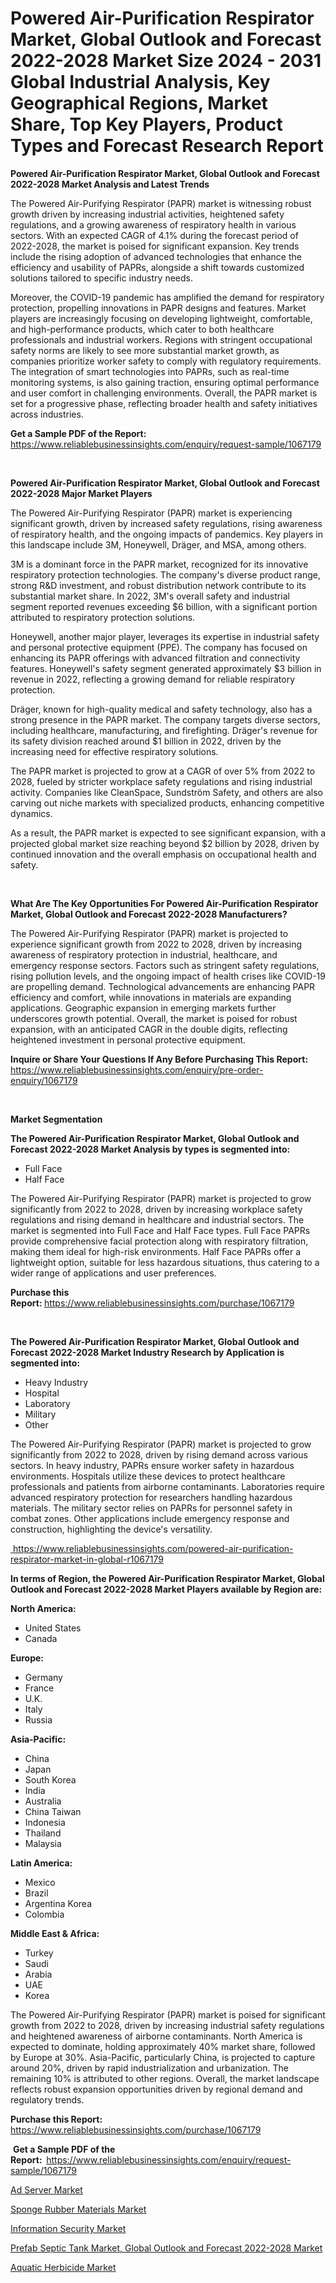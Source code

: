 <p><h1>Powered Air-Purification Respirator Market, Global Outlook and Forecast 2022-2028 Market Size 2024 - 2031 Global Industrial Analysis, Key Geographical Regions, Market Share, Top Key Players, Product Types and Forecast Research Report</h1></p><p><strong>Powered Air-Purification Respirator Market, Global Outlook and Forecast 2022-2028 Market Analysis and Latest Trends</strong></p>
<p><p>The Powered Air-Purifying Respirator (PAPR) market is witnessing robust growth driven by increasing industrial activities, heightened safety regulations, and a growing awareness of respiratory health in various sectors. With an expected CAGR of 4.1% during the forecast period of 2022-2028, the market is poised for significant expansion. Key trends include the rising adoption of advanced technologies that enhance the efficiency and usability of PAPRs, alongside a shift towards customized solutions tailored to specific industry needs.</p><p>Moreover, the COVID-19 pandemic has amplified the demand for respiratory protection, propelling innovations in PAPR designs and features. Market players are increasingly focusing on developing lightweight, comfortable, and high-performance products, which cater to both healthcare professionals and industrial workers. Regions with stringent occupational safety norms are likely to see more substantial market growth, as companies prioritize worker safety to comply with regulatory requirements. The integration of smart technologies into PAPRs, such as real-time monitoring systems, is also gaining traction, ensuring optimal performance and user comfort in challenging environments. Overall, the PAPR market is set for a progressive phase, reflecting broader health and safety initiatives across industries.</p></p>
<p><strong>Get a Sample PDF of the Report:&nbsp;</strong> <a href="https://www.reliablebusinessinsights.com/enquiry/request-sample/1067179">https://www.reliablebusinessinsights.com/enquiry/request-sample/1067179</a></p>
<p>&nbsp;</p>
<p><strong>Powered Air-Purification Respirator Market, Global Outlook and Forecast 2022-2028 Major Market Players</strong></p>
<p><p>The Powered Air-Purifying Respirator (PAPR) market is experiencing significant growth, driven by increased safety regulations, rising awareness of respiratory health, and the ongoing impacts of pandemics. Key players in this landscape include 3M, Honeywell, Dräger, and MSA, among others.</p><p>3M is a dominant force in the PAPR market, recognized for its innovative respiratory protection technologies. The company's diverse product range, strong R&D investment, and robust distribution network contribute to its substantial market share. In 2022, 3M's overall safety and industrial segment reported revenues exceeding $6 billion, with a significant portion attributed to respiratory protection solutions.</p><p>Honeywell, another major player, leverages its expertise in industrial safety and personal protective equipment (PPE). The company has focused on enhancing its PAPR offerings with advanced filtration and connectivity features. Honeywell's safety segment generated approximately $3 billion in revenue in 2022, reflecting a growing demand for reliable respiratory protection.</p><p>Dräger, known for high-quality medical and safety technology, also has a strong presence in the PAPR market. The company targets diverse sectors, including healthcare, manufacturing, and firefighting. Dräger's revenue for its safety division reached around $1 billion in 2022, driven by the increasing need for effective respiratory solutions.</p><p>The PAPR market is projected to grow at a CAGR of over 5% from 2022 to 2028, fueled by stricter workplace safety regulations and rising industrial activity. Companies like CleanSpace, Sundström Safety, and others are also carving out niche markets with specialized products, enhancing competitive dynamics. </p><p>As a result, the PAPR market is expected to see significant expansion, with a projected global market size reaching beyond $2 billion by 2028, driven by continued innovation and the overall emphasis on occupational health and safety.</p></p>
<p>&nbsp;</p>
<p><strong>What Are The Key Opportunities For Powered Air-Purification Respirator Market, Global Outlook and Forecast 2022-2028 Manufacturers?</strong></p>
<p><p>The Powered Air-Purifying Respirator (PAPR) market is projected to experience significant growth from 2022 to 2028, driven by increasing awareness of respiratory protection in industrial, healthcare, and emergency response sectors. Factors such as stringent safety regulations, rising pollution levels, and the ongoing impact of health crises like COVID-19 are propelling demand. Technological advancements are enhancing PAPR efficiency and comfort, while innovations in materials are expanding applications. Geographic expansion in emerging markets further underscores growth potential. Overall, the market is poised for robust expansion, with an anticipated CAGR in the double digits, reflecting heightened investment in personal protective equipment.</p></p>
<p><strong>Inquire or Share Your Questions If Any Before Purchasing This Report:</strong> <a href="https://www.reliablebusinessinsights.com/enquiry/pre-order-enquiry/1067179">https://www.reliablebusinessinsights.com/enquiry/pre-order-enquiry/1067179</a></p>
<p>&nbsp;</p>
<p><strong>Market Segmentation</strong></p>
<p><strong>The Powered Air-Purification Respirator Market, Global Outlook and Forecast 2022-2028 Market Analysis by types is segmented into:</strong></p>
<p><ul><li>Full Face</li><li>Half Face</li></ul></p>
<p><p>The Powered Air-Purifying Respirator (PAPR) market is projected to grow significantly from 2022 to 2028, driven by increasing workplace safety regulations and rising demand in healthcare and industrial sectors. The market is segmented into Full Face and Half Face types. Full Face PAPRs provide comprehensive facial protection along with respiratory filtration, making them ideal for high-risk environments. Half Face PAPRs offer a lightweight option, suitable for less hazardous situations, thus catering to a wider range of applications and user preferences.</p></p>
<p><strong>Purchase this Report:&nbsp;</strong><a href="https://www.reliablebusinessinsights.com/purchase/1067179">https://www.reliablebusinessinsights.com/purchase/1067179</a></p>
<p>&nbsp;</p>
<p><strong>The Powered Air-Purification Respirator Market, Global Outlook and Forecast 2022-2028 Market Industry Research by Application is segmented into:</strong></p>
<p><ul><li>Heavy Industry</li><li>Hospital</li><li>Laboratory</li><li>Military</li><li>Other</li></ul></p>
<p><p>The Powered Air-Purifying Respirator (PAPR) market is projected to grow significantly from 2022 to 2028, driven by rising demand across various sectors. In heavy industry, PAPRs ensure worker safety in hazardous environments. Hospitals utilize these devices to protect healthcare professionals and patients from airborne contaminants. Laboratories require advanced respiratory protection for researchers handling hazardous materials. The military sector relies on PAPRs for personnel safety in combat zones. Other applications include emergency response and construction, highlighting the device's versatility.</p></p>
<p><a href="https://www.reliablebusinessinsights.com/powered-air-purification-respirator-market-in-global-r1067179">&nbsp;https://www.reliablebusinessinsights.com/powered-air-purification-respirator-market-in-global-r1067179</a></p>
<p><strong>In terms of Region, the Powered Air-Purification Respirator Market, Global Outlook and Forecast 2022-2028 Market Players available by Region are:</strong></p>
<p>
    <p> <strong> North America: </strong>
        <ul>
            <li>United States</li>
            <li>Canada</li>
        </ul>
        </p> 
    <p> <strong> Europe: </strong>
        <ul>
            <li>Germany</li>
            <li>France</li>
            <li>U.K.</li>
            <li>Italy</li>
            <li>Russia</li>
        </ul>
        </p> 
    <p> <strong> Asia-Pacific: </strong>
        <ul>
            <li>China</li>
            <li>Japan</li>
            <li>South Korea</li>
            <li>India</li>
            <li>Australia</li>
            <li>China Taiwan</li>
            <li>Indonesia</li>
            <li>Thailand</li>
            <li>Malaysia</li>
        </ul>
        </p> 
    <p> <strong> Latin America: </strong>
        <ul>
            <li>Mexico</li>
            <li>Brazil</li>
            <li>Argentina Korea</li>
            <li>Colombia</li>
        </ul>
        </p> 
    <p> <strong> Middle East & Africa: </strong>
        <ul>
            <li>Turkey</li>
            <li>Saudi</li>
            <li>Arabia</li>
            <li>UAE</li>
            <li>Korea</li>
        </ul>
    </p>
    </p>
<p><p>The Powered Air-Purifying Respirator (PAPR) market is poised for significant growth from 2022 to 2028, driven by increasing industrial safety regulations and heightened awareness of airborne contaminants. North America is expected to dominate, holding approximately 40% market share, followed by Europe at 30%. Asia-Pacific, particularly China, is projected to capture around 20%, driven by rapid industrialization and urbanization. The remaining 10% is attributed to other regions. Overall, the market landscape reflects robust expansion opportunities driven by regional demand and regulatory trends.</p></p>
<p><strong>Purchase this Report: </strong><a href="https://www.reliablebusinessinsights.com/purchase/1067179">https://www.reliablebusinessinsights.com/purchase/1067179</a></p>
<p>&nbsp;<strong>Get a Sample PDF of the Report:&nbsp;&nbsp;</strong><a href="https://www.reliablebusinessinsights.com/enquiry/request-sample/1067179">https://www.reliablebusinessinsights.com/enquiry/request-sample/1067179</a></p>
<p><strong></strong></p>
<p><p><a href="https://www.linkedin.com/pulse/global-ad-server-market-trends-innovations-forward-looking-w9bbc?trackingId=kvuqg%2BmdSXG%2FPgJj4pxUpQ%3D%3D">Ad Server Market</a></p><p><a href="https://issuu.com/reportprime-2/docs/sponge-rubber-materials-market-size_8d6be9dc9d21e9">Sponge Rubber Materials Market</a></p><p><a href="https://www.linkedin.com/pulse/information-security-market-industry-trends-forecast-tgw9c?trackingId=%2FuiPakwqS82fN4fKr8FyHQ%3D%3D">Information Security Market</a></p><p><a href="https://github.com/angelajermaine/Market-Research-Report-List-5/blob/main/prefab-septic-tank-market-global-outlook-and-forecast-2022-2028-market.md">Prefab Septic Tank Market, Global Outlook and Forecast 2022-2028 Market</a></p><p><a href="https://www.linkedin.com/pulse/global-aquatic-herbicide-market-exploring-share-trends-vzynf?trackingId=YNM%2BLIhBTXSyhk8p%2BB%2FQYQ%3D%3D">Aquatic Herbicide Market</a></p></p>